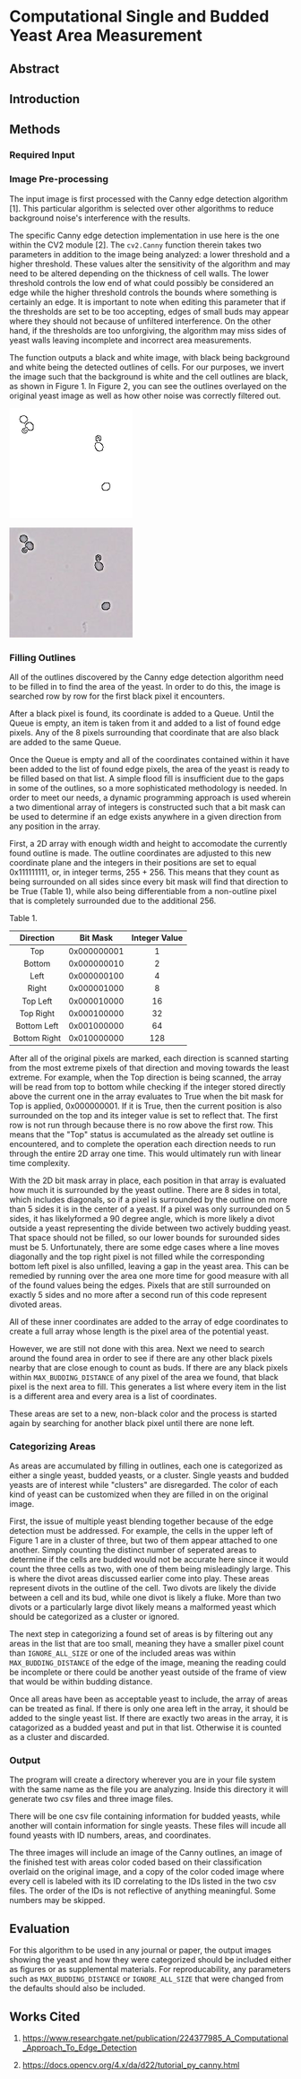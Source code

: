 # Computational Single and Budded Yeast Area Measurement


## Abstract


## Introduction


## Methods


### Required Input



### Image Pre-processing

The input image is first processed with the Canny edge detection algorithm [1]. This particular algorithm is selected over other algorithms to reduce background noise's interference with the results.

The specific Canny edge detection implementation in use here is the one within the CV2 module [2]. The `cv2.Canny` function therein takes two parameters in addition to the image being analyzed: a lower threshold and a higher threshold. These values alter the sensitivity of the algorithm and may need to be altered depending on the thickness of cell walls. The lower threshold controls the low end of what could possibly be considered an edge while the higher threshold controls the bounds where something is certainly an edge. It is important to note when editing this parameter that if the thresholds are set to be too accepting, edges of small buds may appear where they should not because of unfiltered interference. On the other hand, if the thresholds are too unforgiving, the algorithm may miss sides of yeast walls leaving incomplete and incorrect area measurements.

The function outputs a black and white image, with black being background and white being the detected outlines of cells. For our purposes, we invert the image such that the background is white and the cell outlines are black, as shown in Figure 1. In Figure 2, you can see the outlines overlayed on the original yeast image as well as how other noise was correctly filtered out.

![Isolated Outlines.](demonstration/preprocessing/cleaned_test.png)




![Outlines overlaid on source experiment.](demonstration/preprocessing/results_of_test.png)



### Filling Outlines

All of the outlines discovered by the Canny edge detection algorithm need to be filled in to find the area of the yeast. In order to do this, the image is searched row by row for the first black pixel it encounters.

After a black pixel is found, its coordinate is added to a Queue. Until the Queue is empty, an item is taken from it and added to a list of found edge pixels. Any of the 8 pixels surrounding that coordinate that are also black are added to the same Queue. 

Once the Queue is empty and all of the coordinates contained within it have been added to the list of found edge pixels, the area of the yeast is ready to be filled based on that list. A simple flood fill is insufficient due to the gaps in some of the outlines, so a more sophisticated methodology is needed. In order to meet our needs, a dynamic programming approach is used wherein a two dimentional array of integers is constructed such that a bit mask can be used to determine if an edge exists anywhere in a given direction from any position in the array. 


First, a 2D array with enough width and height to accomodate the currently found outline is made. The outline coordinates are adjusted to this new coordinate plane and the integers in their positions are set to equal 0x111111111, or, in integer terms, 255 + 256. This means that they count as being surrounded on all sides since every bit mask will find that direction to be True (Table 1), while also being differentiable from a non-outline pixel that is completely surrounded due to the additional 256. 


Table 1. 

| Direction    | Bit Mask    | Integer Value |
| :----------: | :---------: | :-----------: |
| Top          | 0x000000001 | 1             |
| Bottom       | 0x000000010 | 2             |
| Left         | 0x000000100 | 4             |
| Right        | 0x000001000 | 8             |
| Top Left     | 0x000010000 | 16            |
| Top Right    | 0x000100000 | 32            |
| Bottom Left  | 0x001000000 | 64            |
| Bottom Right | 0x010000000 | 128           |



After all of the original pixels are marked, each direction is scanned starting from the most extreme pixels of that direction and moving towards the least extreme. For example, when the Top direction is being scanned, the array will be read from top to bottom while checking if the integer stored directly above the current one in the array evaluates to True when the bit mask for Top is applied, 0x000000001. If it is True, then the current position is also surrounded on the top and its integer value is set to reflect that. The first row is not run through because there is no row above the first row. This means that the "Top" status is accumulated as the already set outline is encountered, and to complete the operation each direction needs to run through the entire 2D array one time. This would ultimately run with linear time complexity.


With the 2D bit mask array in place, each position in that array is evaluated how much it is surrounded by the yeast outline. There are 8 sides in total, which includes diagonals, so if a pixel is surrounded by the outline on more than 5 sides it is in the center of a yeast. If a pixel was only surrounded on 5 sides, it has likelyformed a 90 degree angle, which is more likely a divot outside a yeast representing the divide between two actively budding yeast. That space should not be filled, so our lower bounds for surounded sides must be 5. Unfortunately, there are some edge cases where a line moves diagonally and the top right pixel is not filled while the corresponding bottom left pixel is also unfilled, leaving a gap in the yeast area. This can be remedied by running over the area one more time for good measure with all of the found values being the edges. Pixels that are still surrounded on exactly 5 sides and no more after a second run of this code represent divoted areas. 


All of these inner coordinates are added to the array of edge coordinates to create a full array whose length is the pixel area of the potential yeast. 


However, we are still not done with this area. Next we need to search around the found area in order to see if there are any other black pixels nearby that are close enough to count as buds. If there are any black pixels within `MAX_BUDDING_DISTANCE` of any pixel of the area we found, that black pixel is the next area to fill. This generates a list where every item in the list is a different area and every area is a list of coordinates.


These areas are set to a new, non-black color and the process is started again by searching for another black pixel until there are none left.



### Categorizing Areas

As areas are accumulated by filling in outlines, each one is categorized as either a single yeast, budded yeasts, or a cluster. Single yeasts and budded yeasts are of interest while "clusters" are disregarded. The color of each kind of yeast can be customized when they are filled in on the original image. 

First, the issue of multiple yeast blending together because of the edge detection must be addressed. For example, the cells in the upper left of Figure 1 are in a cluster of three, but two of them appear attached to one another. Simply counting the distinct number of seperated areas to determine if the cells are budded would not be accurate here since it would count the three cells as two, with one of them being misleadingly large. This is where the divot areas discussed earlier come into play. These areas represent divots in the outline of the cell. Two divots are likely the divide between a cell and its bud, while one divot is likely a fluke. More than two divots or a particularly large divot likely means a malformed yeast which should be categorized as a cluster or ignored. 

The next step in categorizing a found set of areas is by filtering out any areas in the list that are too small, meaning they have a smaller pixel count than `IGNORE_ALL_SIZE` or one of the included areas was within `MAX_BUDDING_DISTANCE` of the edge of the image, meaning the reading could be incomplete or there could be another yeast outside of the frame of view that would be within budding distance.

Once all areas have been as acceptable yeast to include, the array of areas can be treated as final. If there is only one area left in the array, it should be added to the single yeast list. If there are exactly two areas in the array, it is catagorized as a budded yeast and put in that list. Otherwise it is counted as a cluster and discarded.






### Output

The program will create a directory wherever you are in your file system with the same name as the file you are analyzing. Inside this directory it will generate two csv files and three image files. 

There will be one csv file containing information for budded yeasts, while another will contain information for single yeasts. These files will incude all found yeasts with ID numbers, areas, and coordinates. 

The three images will include an image of the Canny outlines, an image of the finished test with areas color coded based on their classification overlaid on the original image, and a copy of the color coded image where every cell is labeled with its ID correlating to the IDs listed in the two csv files. The order of the IDs is not reflective of anything meaningful. Some numbers may be skipped.



## Evaluation

For this algorithm to be used in any journal or paper, the output images showing the yeast and how they were categorized should be included either as figures or as supplemental materials. For reproducability, any parameters such as `MAX_BUDDING_DISTANCE` or  `IGNORE_ALL_SIZE` that were changed from the defaults should also be included.



## Works Cited

1. https://www.researchgate.net/publication/224377985_A_Computational_Approach_To_Edge_Detection

2. https://docs.opencv.org/4.x/da/d22/tutorial_py_canny.html